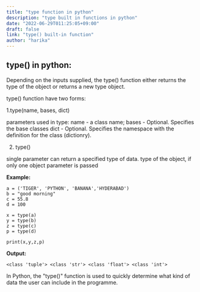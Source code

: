 ```yaml
---
title: "type function in python"
description: "type built in functions in python"
date: "2022-06-29T011:25:05+09:00"
draft: false
link: "type() built-in function"
author: "harika"
---
```


## type() in python:

Depending on the inputs supplied, the type() function either returns the type of the object or returns a new type object. 

type() function have two forms:

1.type(name, bases, dict)

parameters used in type:
name - a class name; 
bases - Optional. Specifies the base classes
dict - Optional. Specifies the namespace with the definition for the class (dictionry).

2. type()

single parameter can return a specified type of data.
type of the object, if only one object parameter is passed

**Example:**
```
a = ('TIGER', 'PYTHON', 'BANANA','HYDERABAD')
b = "good morning"
c = 55.8
d = 100

x = type(a)
y = type(b)
z = type(c) 
p = type(d)

print(x,y,z,p)
```
**Output:**
```
<class 'tuple'> <class 'str'> <class 'float'> <class 'int'>
```
In Python, the "type()" function is used to quickly determine what kind of data the user can include in the programme. 